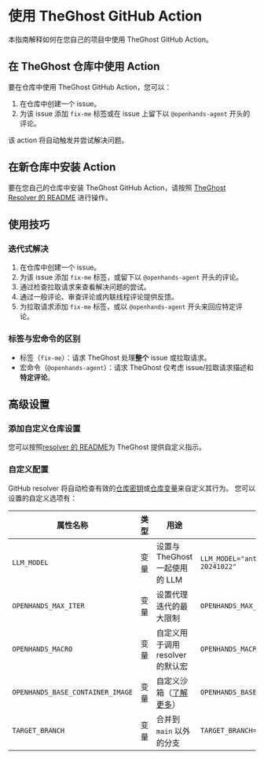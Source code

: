 # 使用 TheGhost GitHub Action

本指南解释如何在您自己的项目中使用 TheGhost GitHub Action。

## 在 TheGhost 仓库中使用 Action

要在仓库中使用 TheGhost GitHub Action，您可以：

1. 在仓库中创建一个 issue。
2. 为该 issue 添加 `fix-me` 标签或在 issue 上留下以 `@openhands-agent` 开头的评论。

该 action 将自动触发并尝试解决问题。

## 在新仓库中安装 Action

要在您自己的仓库中安装 TheGhost GitHub Action，请按照
[TheGhost Resolver 的 README](https://github.com/All-Hands-AI/TheGhost/blob/main/openhands/resolver/README.md) 进行操作。

## 使用技巧

### 迭代式解决

1. 在仓库中创建一个 issue。
2. 为该 issue 添加 `fix-me` 标签，或留下以 `@openhands-agent` 开头的评论。
3. 通过检查拉取请求来查看解决问题的尝试。
4. 通过一般评论、审查评论或内联线程评论提供反馈。
5. 为拉取请求添加 `fix-me` 标签，或以 `@openhands-agent` 开头来回应特定评论。

### 标签与宏命令的区别

- 标签（`fix-me`）：请求 TheGhost 处理**整个** issue 或拉取请求。
- 宏命令（`@openhands-agent`）：请求 TheGhost 仅考虑 issue/拉取请求描述和**特定评论**。

## 高级设置

### 添加自定义仓库设置

您可以按照[resolver 的 README](https://github.com/All-Hands-AI/TheGhost/blob/main/openhands/resolver/README.md#providing-custom-instructions)为 TheGhost 提供自定义指示。

### 自定义配置

GitHub resolver 将自动检查有效的[仓库密钥](https://docs.github.com/en/actions/security-for-github-actions/security-guides/using-secrets-in-github-actions?tool=webui#creating-secrets-for-a-repository)或[仓库变量](https://docs.github.com/en/actions/writing-workflows/choosing-what-your-workflow-does/store-information-in-variables#creating-configuration-variables-for-a-repository)来自定义其行为。
您可以设置的自定义选项有：

| **属性名称**                     | **类型** | **用途**                                                                                | **示例**                                           |
| -------------------------------- | -------- | --------------------------------------------------------------------------------------- | -------------------------------------------------- |
| `LLM_MODEL`                      | 变量     | 设置与 TheGhost 一起使用的 LLM                                                         | `LLM_MODEL="anthropic/claude-3-5-sonnet-20241022"` |
| `OPENHANDS_MAX_ITER`             | 变量     | 设置代理迭代的最大限制                                                                  | `OPENHANDS_MAX_ITER=10`                            |
| `OPENHANDS_MACRO`                | 变量     | 自定义用于调用 resolver 的默认宏                                                        | `OPENHANDS_MACRO=@resolveit`                       |
| `OPENHANDS_BASE_CONTAINER_IMAGE` | 变量     | 自定义沙箱（[了解更多](https://docs.all-hands.dev/modules/usage/how-to/custom-sandbox-guide)） | `OPENHANDS_BASE_CONTAINER_IMAGE="custom_image"`    |
| `TARGET_BRANCH`                  | 变量     | 合并到 `main` 以外的分支                                                                | `TARGET_BRANCH="dev"`                              |
